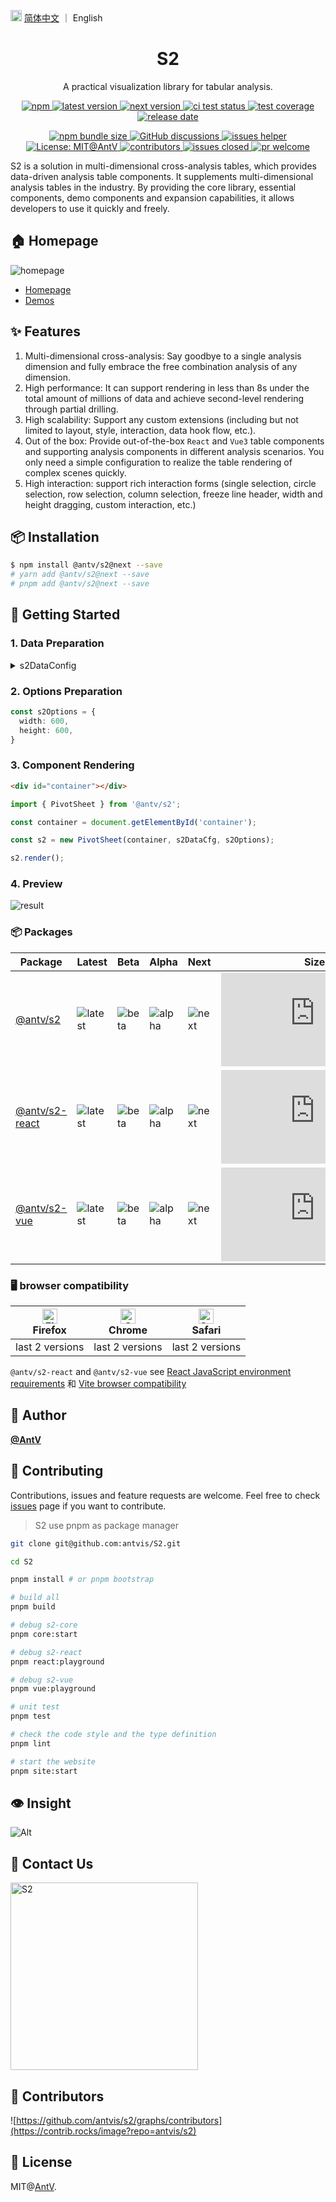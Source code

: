 <img src="https://gw.alipayobjects.com/zos/antfincdn/R8sN%24GNdh6/language.svg" width="18">  [简体中文](./README.md) ｜
English

<h1 align="center">S2</h1>

<div align="center">

A practical visualization library for tabular analysis.

<p>
  <a href="https://www.npmjs.com/package/@antv/s2" title="npm">
    <img src="https://img.shields.io/npm/dm/@antv/s2.svg" alt="npm"/>
  </a>
  <a href="https://www.npmjs.com/package/@antv/s2" target="_blank">
    <img src="https://img.shields.io/npm/v/@antv/s2/latest.svg?logo=npm" alt="latest version">
  </a>
  <a href="https://www.npmjs.com/package/@antv/s2" target="_blank">
    <img  src="https://img.shields.io/npm/v/@antv/s2/next.svg?logo=npm" alt="next version">
  </a>
   <a href="https://github.com/antvis/S2/actions/workflows/test.yml" target="_blank">
    <img src="https://github.com/antvis/S2/actions/workflows/test.yml/badge.svg" alt="ci test status"/>
  </a>
  <a href="https://codecov.io/gh/antvis/S2" target="_blank">
    <img src="https://codecov.io/gh/antvis/S2/branch/master/graph/badge.svg" alt="test coverage"/>
  </a>
  <a href="https://github.com/antvis/S2/releases" target="_blank">
    <img src="https://img.shields.io/github/release-date/antvis/S2" alt="release date"/>
  </a>
</p>

<p>
  <a href="https://www.npmjs.com/package/@antv/s2" target="_blank">
    <img src="https://img.badgesize.io/https:/unpkg.com/@antv/s2@latest/dist/index.min.js?label=gzip%20size&compression=gzip" alt="npm bundle size" />
  </a>
  <a href="https://github.com/antvis/S2/discussions" target="_blank">
    <img src="https://img.shields.io/badge/discussions-on%20github-blue" alt="GitHub discussions"/>
  </a>
  <a href="https://github.com/actions-cool/issues-helper" target="_blank">
    <img src="https://img.shields.io/badge/using-issues--helper-blueviolet" alt="issues helper"/>
  </a>
  <a href="https://github.com/antvis/S2/blob/next/LICENSE" target="_blank" target="_blank">
    <img src="https://img.shields.io/badge/License-MIT@AntV-yellow.svg" alt="License: MIT@AntV" />
  </a>
  <a href="https://github.com/antvis/S2/graphs/contributors">
    <img src="https://img.shields.io/github/contributors/antvis/S2" alt="contributors"/>
  <a/>
  <a href="https://github.com/antvis/S2/issues?q=is%3Aissue+sort%3Aupdated-desc+is%3Aclosed">
    <img src="https://img.shields.io/github/issues-closed/antvis/S2" alt="issues closed"/>
  <a/>
  <a href="https://github.com/antvis/S2/pulls">
    <img src="https://img.shields.io/badge/PRs-Welcome-brightgreen.svg" alt="pr welcome"/>
  <a/>
</p>

</div>

S2 is a solution in multi-dimensional cross-analysis tables, which provides data-driven analysis table components.
 It supplements multi-dimensional analysis tables in the industry. By providing the core library, essential components,
demo components and expansion capabilities, it allows developers to use it quickly and freely.

## 🏠 Homepage

![homepage](https://gw.alipayobjects.com/zos/antfincdn/6R5Koawk9L/huaban%2525202.png)

* [Homepage](https://s2.antv.antgroup.com/en)
* [Demos](https://s2.antv.antgroup.com/en/examples)

## ✨ Features

1. Multi-dimensional cross-analysis: Say goodbye to a single analysis dimension and fully embrace the free combination analysis of any dimension.
2. High performance: It can support rendering in less than 8s under the total amount of millions of data and achieve second-level rendering through partial drilling.
3. High scalability: Support any custom extensions (including but not limited to layout, style, interaction, data hook flow, etc.).
4. Out of the box: Provide out-of-the-box `React` and `Vue3` table components and supporting analysis components in different analysis scenarios. You only need a simple configuration to realize the table rendering
 of complex scenes quickly.
5. High interaction: support rich interaction forms (single selection, circle selection, row selection, column selection, freeze line header, width and height dragging, custom interaction, etc.)

## 📦 Installation

```bash
$ npm install @antv/s2@next --save
# yarn add @antv/s2@next --save
# pnpm add @antv/s2@next --save
```

## 🔨 Getting Started

### 1. Data Preparation

<details>
  <summary>s2DataConfig</summary>

```ts
const s2DataConfig = {
  fields: {
    rows: ['province', 'city'],
    columns: ['type'],
    values: ['price'],
  },
  data: [
     {
      province: '浙江',
      city: '杭州',
      type: '笔',
      price: '1',
    },
    {
      province: '浙江',
      city: '杭州',
      type: '纸张',
      price: '2',
    },
    {
      province: '浙江',
      city: '舟山',
      type: '笔',
      price: '17',
    },
    {
      province: '浙江',
      city: '舟山',
      type: '纸张',
      price: '0.5',
    },
    {
      province: '吉林',
      city: '长春',
      type: '笔',
      price: '8',
    },
    {
      province: '吉林',
      city: '白山',
      type: '笔',
      price: '9',
    },
    {
      province: '吉林',
      city: '长春',
      type: ' 纸张',
      price: '3',
    },
    {
      province: '吉林',
      city: '白山',
      type: '纸张',
      price: '1',
    },
  ],
};
```

</details>

### 2.  Options Preparation

```ts
const s2Options = {
  width: 600,
  height: 600,
}
```

### 3. Component Rendering

```html
<div id="container"></div>
```

```ts
import { PivotSheet } from '@antv/s2';

const container = document.getElementById('container');

const s2 = new PivotSheet(container, s2DataCfg, s2Options);

s2.render();
```

### 4. Preview

![result](https://gw.alipayobjects.com/zos/antfincdn/vCukbtVNvl/616f7ef1-e626-4225-99f8-dc8f6ca630dd.png)

### 📦 Packages

| Package  | Latest   | Beta   | Alpha   | Next | Size   | Download     |
| - | - | - | - | - | - | - |
| [@antv/s2](https://github.com/antvis/S2/tree/master/packages/s2-core)        | ![latest](https://img.shields.io/npm/v/@antv/s2/latest.svg)       | ![beta](https://img.shields.io/npm/v/@antv/s2/beta.svg)       | ![alpha](https://img.shields.io/npm/v/@antv/s2/alpha.svg)   |  ![next](https://img.shields.io/npm/v/@antv/s2/next.svg)  | ![size](https://img.badgesize.io/https:/unpkg.com/@antv/s2@latest/dist/index.min.js?label=gzip%20size&compression=gzip)       | ![download](https://img.shields.io/npm/dm/@antv/s2.svg)       |
| [@antv/s2-react](https://github.com/antvis/S2/tree/master/packages/s2-react) | ![latest](https://img.shields.io/npm/v/@antv/s2-react/latest.svg) | ![beta](https://img.shields.io/npm/v/@antv/s2-react/beta.svg) | ![alpha](https://img.shields.io/npm/v/@antv/s2-react/alpha.svg) |  ![next](https://img.shields.io/npm/v/@antv/s2-react/next.svg)| ![size](https://img.badgesize.io/https:/unpkg.com/@antv/s2-react@latest/dist/index.min.js?label=gzip%20size&compression=gzip) | ![download](https://img.shields.io/npm/dm/@antv/s2-react.svg) |
| [@antv/s2-vue](https://github.com/antvis/S2/tree/master/packages/s2-vue)     | ![latest](https://img.shields.io/npm/v/@antv/s2-vue/latest.svg)   | ![beta](https://img.shields.io/npm/v/@antv/s2-vue/beta.svg)   | ![alpha](https://img.shields.io/npm/v/@antv/s2-vue/alpha.svg)  |  ![next](https://img.shields.io/npm/v/@antv/s2-vue/next.svg) | ![size](https://img.badgesize.io/https:/unpkg.com/@antv/s2-vue@latest/dist/index.min.js?label=gzip%20size&compression=gzip)   | ![download](https://img.shields.io/npm/dm/@antv/s2-vue.svg)   |

### 🖥️ browser compatibility

| [<img src="https://raw.githubusercontent.com/alrra/browser-logos/master/src/firefox/firefox_48x48.png" alt="Firefox" width="24px" height="24px" />](http://godban.github.io/browsers-support-badges/)<br>Firefox | [<img src="https://raw.githubusercontent.com/alrra/browser-logos/master/src/chrome/chrome_48x48.png" alt="Chrome" width="24px" height="24px" />](http://godban.github.io/browsers-support-badges/)<br>Chrome | [<img src="https://raw.githubusercontent.com/alrra/browser-logos/master/src/safari/safari_48x48.png" alt="Safari" width="24px" height="24px" />](http://godban.github.io/browsers-support-badges/)<br>Safari |
| --- | --- | --- |
| last 2 versions | last 2 versions | last 2 versions |

`@antv/s2-react` and `@antv/s2-vue` see [React JavaScript environment requirements](https://zh-hans.reactjs.org/docs/javascript-environment-requirements.html) 和 [Vite browser compatibility](https://cn.vitejs.dev/guide/build.html#browser-compatibility)

## 👤 Author

[**@AntV**](https://github.com/orgs/antvis/people)

## 🤝 Contributing

Contributions, issues and feature requests are welcome.
Feel free to check [issues](https://github.com/antvis/S2/issues) page if you want to contribute.

> S2 use pnpm as package manager

```bash
git clone git@github.com:antvis/S2.git

cd S2

pnpm install # or pnpm bootstrap

# build all
pnpm build

# debug s2-core
pnpm core:start

# debug s2-react
pnpm react:playground

# debug s2-vue
pnpm vue:playground

# unit test
pnpm test

# check the code style and the type definition
pnpm lint

# start the website
pnpm site:start
```

## 👁️ Insight

![Alt](https://repobeats.axiom.co/api/embed/ebb7eecb994dc0e3980044aefe43eb81302e3632.svg "Repobeats analytics image")

## 📧 Contact Us

<p>
  <a>
    <img width="300" height="auto" alt="S2" src="https://mdn.alipayobjects.com/huamei_qa8qxu/afts/img/A*2VvTSZmI4vYAAAAAAAAAAAAADmJ7AQ/original">
  </a>
</p>

## 👬 Contributors

![https://github.com/antvis/s2/graphs/contributors](https://contrib.rocks/image?repo=antvis/s2)

## 📄 License

MIT@[AntV](https://github.com/antvis).
